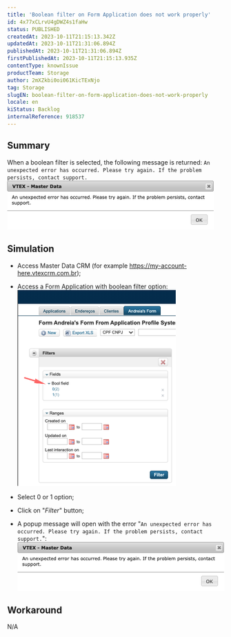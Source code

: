 ```yaml
---
title: 'Boolean filter on Form Application does not work properly'
id: 4x77xCLrvU4gDWZ4s1faHw
status: PUBLISHED
createdAt: 2023-10-11T21:15:13.342Z
updatedAt: 2023-10-11T21:31:06.894Z
publishedAt: 2023-10-11T21:31:06.894Z
firstPublishedAt: 2023-10-11T21:15:13.935Z
contentType: knownIssue
productTeam: Storage
author: 2mXZkbi0oi061KicTExNjo
tag: Storage
slugEN: boolean-filter-on-form-application-does-not-work-properly
locale: en
kiStatus: Backlog
internalReference: 918537
---
```


## Summary


When a boolean filter is selected, the following message is returned:
`An unexpected error has occurred. Please try again. If the problem persists, contact support.`
 ![](https://raw.githubusercontent.com/vtexdocs/known-issues/refs/heads/main/docs/en/known-issues/Storage/boolean-filter-on-form-application-does-not-work-properly_1.png)


##

## Simulation



- Access Master Data CRM (for example https://my-account-here.vtexcrm.com.br);
- Access a Form Application with boolean filter option:
 ![](https://raw.githubusercontent.com/vtexdocs/known-issues/refs/heads/main/docs/en/known-issues/Storage/boolean-filter-on-form-application-does-not-work-properly_2.png)

- Select 0 or 1 option;
- Click on "_Filter_" button;
- A popup message will open with the error "`An unexpected error has occurred. Please try again. If the problem persists, contact support.`":
 ![](https://raw.githubusercontent.com/vtexdocs/known-issues/refs/heads/main/docs/en/known-issues/Storage/boolean-filter-on-form-application-does-not-work-properly_3.png)



##

## Workaround


N/A





